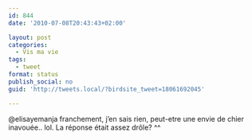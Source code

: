```yaml
---
id: 844
date: '2010-07-08T20:43:43+02:00'

layout: post
categories:
  - Vis ma vie
tags:
  - tweet
format: status
publish_social: no
guid: 'http://tweets.local/?birdsite_tweet=18061692045'

---
```


@elisayemanja franchement, j’en sais rien, peut-etre une envie de chier inavouée.. lol. La réponse était assez drôle? ^^